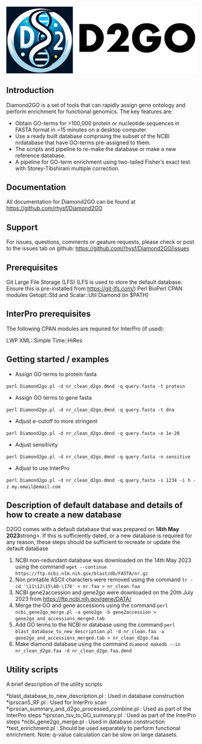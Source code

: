
![D2GO](https://github.com/rhysf/Diamond2GO/blob/main/resources/logo.png?raw=true)

## Introduction

Diamond2GO is a set of tools that can rapidly assign gene ontology and perform
enrichment for functional genomics. The key features are:

* Obtain GO-terms for >100,000 protein or nucleotide sequences in FASTA format in ~15 minutes on a desktop computer.
* Use a ready built database comprising the subset of the NCBI nrdatabase that have GO-terms pre-assigned to them.
* The scripts and pipeline to re-make the database or make a new reference database.
* A pipeline for GO-term enrichment using two-tailed Fisher’s exact test with Storey-Tibshirani multiple correction.

## Documentation

All documentation for Diamond2GO can be found at https://github.com/rhysf/Diamond2GO

## Support

For issues, questions, comments or geature requests, please check or post to the issues tab on github: https://github.com/rhysf/Diamond2GO/issues


## Prerequisites

Git Large File Storage (LFS) (LFS is used to store the default database. Ensure this is pre-installed from https://git-lfs.com/)
Perl
BioPerl
CPAN modules Getopt::Std and Scalar::Util
Diamond (in $PATH)

## InterPro prerequisites

The following CPAN modules are required for InterPro (if used):

LWP
XML::Simple
Time::HiRes

## Getting started / examples

* Assign GO terms to protein fasta

``perl Diamond2go.pl -d nr_clean_d2go.dmnd -q query.fasta -t protein``

* Assign GO terms to gene fasta 

``perl Diamond2go.pl -d nr_clean_d2go.dmnd -q query.fasta -t dna``

* Adjust e-cutoff to more stringent

``perl Diamond2go.pl -d nr_clean_d2go.dmnd -q query.fasta -e 1e-20``

* Adjust sensitivity

``perl Diamond2go.pl -d nr_clean_d2go.dmnd -q query.fasta -n sensitive``

* Adjust to use InterPro

``perl Diamond2go.pl -d nr_clean_d2go.dmnd -q query.fasta -s 1234 -i h -z my.email@email.com``

## Description of default database and details of how to create a new database

D2GO comes with a default database that was prepared on <strong>14th May 2023</strong>strong>. If this is sufficiently dated, or a new database is required for any reason, these steps should be sufficient to recreate or update the default database

1. NCBI non-redundant database was downloaded on the 14th May 2023 using the command ``wget --continue https://ftp.ncbi.nlm.nih.gov/blast/db/FASTA/nr.gz``
2. Non printable ASCII characters were removed using the command ``tr -cd '\11\12\15\40-\176' < nr.faa > nr_clean.faa``
3. NCBI gene2accession and gene2go were downloaded on the 20th July 2023 from https://ftp.ncbi.nih.gov/gene/DATA/
4. Merge the GO and gene accessions using the command ``perl ncbi_gene2go_merge.pl -a gene2go -b gene2accession > gene2go_and_accessions_merged.tab``
5. Add GO terms to the NCBI nr database using the command ``perl blast_database_to_new_description.pl -d nr_clean.faa -a gene2go_and_accessions_merged.tab > nr_clean_d2go.faa``
6. Make diamond database using the command ``diamond makedb --in nr_clean_d2go.faa -d nr_clean_d2go.faa.dmnd``

## Utility scripts

A brief description of the utility scripts

*blast_database_to_new_description.pl : Used in database construction
*iprscan5_RF.pl : Used for InterPro scan
*iprscan_summary_and_d2go_processed_combine.pl : Used as part of the InterPro steps
*iprscan_tsv_to_GO_summary.pl : Used as part of the InterPro steps
*ncbi_gene2go_merge.pl : Used in database construction
*test_enrichment.pl : Should be used separately to perform functional enrichment. Note: q-value calculation can be slow on large datasets.
